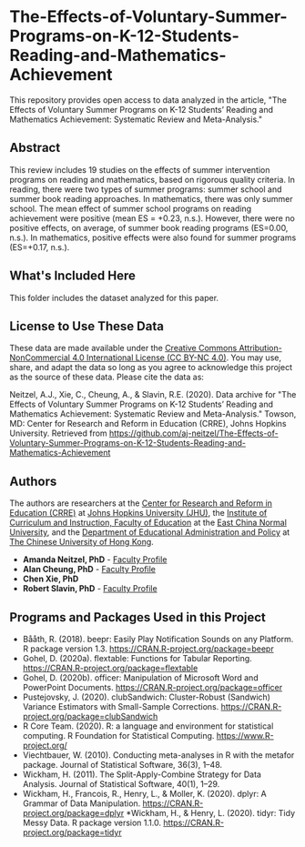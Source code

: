 # The-Effects-of-Voluntary-Summer-Programs-on-K-12-Students-Reading-and-Mathematics-Achievement
This repository provides open access to data analyzed in the article, "The Effects of Voluntary Summer Programs on K-12 Students’ 
Reading and Mathematics Achievement: Systematic Review and Meta-Analysis."

## Abstract
This review includes 19 studies on the effects of summer intervention programs on reading and mathematics, based on rigorous quality criteria. In reading, there were two types of summer programs: summer school and summer book reading approaches. In mathematics, there was only summer school. The mean effect of summer school programs on reading achievement were positive (mean ES = +0.23, n.s.). However, there were no positive effects, on average, of summer book reading programs (ES=0.00, n.s.). In mathematics, positive effects were also found for summer programs (ES=+0.17, n.s.).  

## What's Included Here
This folder includes the dataset analyzed for this paper.

## License to Use These Data
These data are made available under the [Creative Commons Attribution-NonCommercial 4.0 International License (CC BY-NC 4.0)](https://creativecommons.org/licenses/by-nc/4.0/). You may use, share, and adapt the data so long as you agree to acknowledge this project as the source of these data. Please cite the data as:

Neitzel, A.J., Xie, C., Cheung, A., & Slavin, R.E. (2020). Data archive for "The Effects of Voluntary Summer Programs on K-12 Students’ Reading and Mathematics Achievement: Systematic Review and Meta-Analysis." Towson, MD: Center for Research and Reform in Education (CRRE), Johns Hopkins University. Retrieved from https://github.com/aj-neitzel/The-Effects-of-Voluntary-Summer-Programs-on-K-12-Students-Reading-and-Mathematics-Achievement

## Authors
The authors are researchers at the [Center for Research and Reform in Education (CRRE)](https://education.jhu.edu/crre/) at [Johns Hopkins University (JHU)](https://www.jhu.edu/), the [Institute of Curriculum and Instruction, Faculty of Education](http://www.kcs.ecnu.edu.cn/EN/Default.aspx) at the [East China Normal University](http://english.ecnu.edu.cn/), and the [Department of Educational Administration and Policy](https://www.fed.cuhk.edu.hk/eap/) at [The Chinese University of Hong Kong](https://www.cuhk.edu.hk/).

* **Amanda Neitzel, PhD** - [Faculty Profile](https://education.jhu.edu/directory/amanda-inns-phd/)
* **Alan Cheung, PhD** - [Faculty Profile](https://education.jhu.edu/directory/alan-cheung-phd/)
* **Chen Xie, PhD**
* **Robert Slavin, PhD** - [Faculty Profile](https://education.jhu.edu/directory/robert-e-slavin-phd/)

## Programs and Packages Used in this Project
* Bååth, R. (2018). beepr: Easily Play Notification Sounds on any Platform. R package version 1.3.
  https://CRAN.R-project.org/package=beepr
* Gohel, D. (2020a). flextable: Functions for Tabular Reporting. https://CRAN.R-project.org/package=flextable
* Gohel, D. (2020b). officer: Manipulation of Microsoft Word and PowerPoint Documents. https://CRAN.R-project.org/package=officer
* Pustejovsky, J. (2020). clubSandwich: Cluster-Robust (Sandwich) Variance Estimators with Small-Sample Corrections. https://CRAN.R-project.org/package=clubSandwich
* R Core Team. (2020). R: a language and environment for statistical computing. R Foundation for Statistical Computing. https://www.R-project.org/
* Viechtbauer, W. (2010). Conducting meta-analyses in R with the metafor package. Journal of Statistical Software, 36(3), 1–48.
* Wickham, H. (2011). The Split-Apply-Combine Strategy for Data Analysis. Journal of Statistical Software, 40(1), 1–29.
* Wickham, H., Francois, R., Henry, L., & Moller, K. (2020). dplyr: A Grammar of Data Manipulation. https://CRAN.R-project.org/package=dplyr
*Wickham, H., & Henry, L. (2020). tidyr: Tidy Messy Data. R package version 1.1.0.
  https://CRAN.R-project.org/package=tidyr

